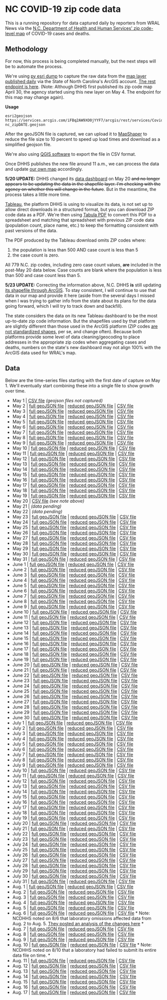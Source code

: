 
# NC COVID-19 zip code data

This is a running repository for data captured daily by reporters from WRAL News via the [N.C. Department of Health and Human Services' zip code-level map](https://www.ncdhhs.gov/divisions/public-health/covid19/covid-19-nc-case-count#zip-code-map) of COVID-19 cases and deaths.

## Methodology

For now, this process is being completed manually, but the next steps will be to automate the process.

We're using [py esri dump](https://github.com/openaddresses/pyesridump) to capture the raw data from the [map layer published daily](https://nc.maps.arcgis.com/home/item.html?id=52f127a0767149ec984e91fcc06b06cb#overview) via the State of North Carolina's ArcGIS account. [The rest endpoint is here](https://services.arcgis.com/iFBq2AW9XO0jYYF7/arcgis/rest/services/Covid19byZIPnew/FeatureServer/0). (Note: Although DHHS first published its zip code map April 30, the agency started using this new layer on May 4. The endpoint for this map may change again).

**Usage**

    esri2geojson https://services.arcgis.com/iFBq2AW9XO0jYYF7/arcgis/rest/services/Covid19byZIPnew/FeatureServer/0 nc_zipDATE.geojson
After the geoJSON file is captured, we can upload it to [MapShaper](https://mapshaper.org/) to reduce the file size to 10 percent to speed up load times and download as a simplified geojson file.

We're also using [QGIS software](https://qgis.org/en/site/) to export the file in CSV format.

Once DHHS publishes the new file around 11 a.m., we can process the data and update [our own map](https://www.wral.com/coronavirus/nc-coronavirus-cases-maps-graphs-live-updates/19010016/) accordingly.

**5/20 UPDATE:** DHHS changed its [data dashboard](https://covid19.ncdhhs.gov/dashboard) on May 20 ~~and no longer appears to be updating the data in the shapefile layer. I'm checking with the agency on whether this will change in the future~~. But in the meantime, the process takes a little more time.

[Tableau](https://www.tableau.com/), the platform DHHS is using to visualize its data, is not set up to allow direct downloads in a structured format, but you can download ZIP code data as a PDF. We're then using [Tabula PDF](https://tabula.technology/) to convert this PDF to a spreadsheet and matching that spreadsheet with previous ZIP code data (population count, place name, etc.) to keep the formatting consistent with past versions of the data.

The PDF produced by the Tableau download omits ZIP codes where:

 1. the population is less than 500 AND case count is less than 5
 2. the case count is zero.

All 779 N.C. zip codes, including zero case count values, **are** included in the post-May 20 data below. Case counts are blank where the population is less than 500 and case count less than 5.

**5/23 UPDATE:** Correcting the information above, N.C. DHHS **is** still updating [its shapefile through ArcGIS](https://nc.maps.arcgis.com/home/item.html?id=52f127a0767149ec984e91fcc06b06cb#overview). To stay consistent, I will continue to use that data in our map and provide it here (aside from the several days I missed when I was trying to gather info from the state about its plans for the data going forward, which I will try to track down and backfill).

The state considers the data on its new Tableau dashboard to be the most up-to-date zip code information. But the shapefiles used by that platform are slightly different than those used in the ArcGIS platform (ZIP codes [are not standardized shapes](https://carto.com/blog/zip-codes-spatial-analysis/), per se, and change often). Because both platforms provide some level of data cleaning/geocoding to place addresses in the appropriate zip codes when aggregating cases and deaths, numbers on the state's new dashboard may not align 100% with the ArcGIS data used for WRAL's map.

## Data
Below are the time-series files starting with the first date of capture on May 1. We'll eventually start combining these into a single file to show growth over time.
 - May 1 | [CSV file](time_series_data/csv/nc_zip0501.csv) *(geojson files not captured)*
 - May 2 | [full geoJSON file](time_series_data/full_geojson/nc_zip0502.geojson) | [reduced geoJSON file](time_series_data/reduced_geojson/nc_zip0502.json) | [CSV file](time_series_data/csv/nc_zip0502.csv)
 - May 3 | [full geoJSON file](time_series_data/full_geojson/nc_zip0503.geojson) | [reduced geoJSON file](time_series_data/reduced_geojson/nc_zip0503.json) | [CSV file](time_series_data/csv/nc_zip0503.csv)
 - May 4 | [full geoJSON file](time_series_data/full_geojson/nc_zip0504.geojson) | [reduced geoJSON file](time_series_data/reduced_geojson/nc_zip0504.json) | [CSV file](time_series_data/csv/nc_zip0504.csv)
 - May 5 | [full geoJSON file](time_series_data/full_geojson/nc_zip0505.geojson) | [reduced geoJSON file](time_series_data/reduced_geojson/nc_zip0505.json) | [CSV file](time_series_data/csv/nc_zip0505.csv)
 - May 6 | [full geoJSON file](time_series_data/full_geojson/nc_zip0506.geojson) | [reduced geoJSON file](time_series_data/reduced_geojson/nc_zip0506.json) | [CSV file](time_series_data/csv/nc_zip0506.csv)
 - May 7 | [full geoJSON file](time_series_data/full_geojson/nc_zip0507.geojson) | [reduced geoJSON file](time_series_data/reduced_geojson/nc_zip0507.json) | [CSV file](time_series_data/csv/nc_zip0507.csv)
 - May 8 | [full geoJSON file](time_series_data/full_geojson/nc_zip0508.geojson) | [reduced geoJSON file](time_series_data/reduced_geojson/nc_zip0508.json) | [CSV file](time_series_data/csv/nc_zip0508.csv)
 - May 9 | [full geoJSON file](time_series_data/full_geojson/nc_zip0509.geojson) | [reduced geoJSON file](time_series_data/reduced_geojson/nc_zip0509.json) | [CSV file](time_series_data/csv/nc_zip0509.csv)
 - May 10 | [full geoJSON file](time_series_data/full_geojson/nc_zip0510.geojson) | [reduced geoJSON file](time_series_data/reduced_geojson/nc_zip0510.json) | [CSV file](time_series_data/csv/nc_zip0510.csv)
 - May 11 | [full geoJSON file](time_series_data/full_geojson/nc_zip0511.geojson) | [reduced geoJSON file](time_series_data/reduced_geojson/nc_zip0511.json) | [CSV file](time_series_data/csv/nc_zip0511.csv)
 - May 12 | [full geoJSON file](time_series_data/full_geojson/nc_zip0512.geojson) | [reduced geoJSON file](time_series_data/reduced_geojson/nc_zip0512.json) | [CSV file](time_series_data/csv/nc_zip0512.csv)
 - May 13 | [full geoJSON file](time_series_data/full_geojson/nc_zip0513.geojson) | [reduced geoJSON file](time_series_data/reduced_geojson/nc_zip0513.json) | [CSV file](time_series_data/csv/nc_zip0513.csv)
 - May 14 | [full geoJSON file](time_series_data/full_geojson/nc_zip0514.geojson) | [reduced geoJSON file](time_series_data/reduced_geojson/nc_zip0514.json) | [CSV file](time_series_data/csv/nc_zip0514.csv)
 - May 15 | [full geoJSON file](time_series_data/full_geojson/nc_zip0515.geojson) | [reduced geoJSON file](time_series_data/reduced_geojson/nc_zip0515.json) | [CSV file](time_series_data/csv/nc_zip0515.csv)
 - May 16 | [full geoJSON file](time_series_data/full_geojson/nc_zip0516.geojson) | [reduced geoJSON file](time_series_data/reduced_geojson/nc_zip0516.json) | [CSV file](time_series_data/csv/nc_zip0516.csv)
 - May 17 | [full geoJSON file](time_series_data/full_geojson/nc_zip0517.geojson) | [reduced geoJSON file](time_series_data/reduced_geojson/nc_zip0517.json) | [CSV file](time_series_data/csv/nc_zip0517.csv)
 - May 18 | [full geoJSON file](time_series_data/full_geojson/nc_zip0518.geojson) | [reduced geoJSON file](time_series_data/reduced_geojson/nc_zip0518.json) | [CSV file](time_series_data/csv/nc_zip0518.csv)
 - May 19 | [full geoJSON file](time_series_data/full_geojson/nc_zip0519.geojson) | [reduced geoJSON file](time_series_data/reduced_geojson/nc_zip0519.json) | [CSV file](time_series_data/csv/nc_zip0519.csv)
 - May 20 | [CSV file](time_series_data/csv/nc_zip0520.csv) *(see note above)*
 - May 21 | *(data pending)*
 - May 22 | *(data pending)*
 - May 23 | [full geoJSON file](time_series_data/full_geojson/nc_zip0523.geojson) | [reduced geoJSON file](time_series_data/reduced_geojson/nc_zip0523.json) | [CSV file](time_series_data/csv/nc_zip0523.csv)
 - May 24 | [full geoJSON file](time_series_data/full_geojson/nc_zip0524.geojson) | [reduced geoJSON file](time_series_data/reduced_geojson/nc_zip0524.json) | [CSV file](time_series_data/csv/nc_zip0524.csv)
 - May 25 | [full geoJSON file](time_series_data/full_geojson/nc_zip0525.geojson) | [reduced geoJSON file](time_series_data/reduced_geojson/nc_zip0525.json) | [CSV file](time_series_data/csv/nc_zip0525.csv)
 - May 26 | [full geoJSON file](time_series_data/full_geojson/nc_zip0526.geojson) | [reduced geoJSON file](time_series_data/reduced_geojson/nc_zip0526.json) | [CSV file](time_series_data/csv/nc_zip0526.csv)
 - May 27 | [full geoJSON file](time_series_data/full_geojson/nc_zip0527.geojson) | [reduced geoJSON file](time_series_data/reduced_geojson/nc_zip0527.json) | [CSV file](time_series_data/csv/nc_zip0527.csv)
 - May 28 | [full geoJSON file](time_series_data/full_geojson/nc_zip0528.geojson) | [reduced geoJSON file](time_series_data/reduced_geojson/nc_zip0528.json) | [CSV file](time_series_data/csv/nc_zip0528.csv)
 - May 29 | [full geoJSON file](time_series_data/full_geojson/nc_zip0529.geojson) | [reduced geoJSON file](time_series_data/reduced_geojson/nc_zip0529.json) | [CSV file](time_series_data/csv/nc_zip0529.csv)
 - May 30 | [full geoJSON file](time_series_data/full_geojson/nc_zip0530.geojson) | [reduced geoJSON file](time_series_data/reduced_geojson/nc_zip0530.json) | [CSV file](time_series_data/csv/nc_zip0530.csv)
 - May 31 | [full geoJSON file](time_series_data/full_geojson/nc_zip0531.geojson) | [reduced geoJSON file](time_series_data/reduced_geojson/nc_zip0531.json) | [CSV file](time_series_data/csv/nc_zip0531.csv)
 - June 1 | [full geoJSON file](time_series_data/full_geojson/nc_zip0601.geojson) | [reduced geoJSON file](time_series_data/reduced_geojson/nc_zip0601.json) | [CSV file](time_series_data/csv/nc_zip0601.csv)
 - June 2 | [full geoJSON file](time_series_data/full_geojson/nc_zip0602.geojson) | [reduced geoJSON file](time_series_data/reduced_geojson/nc_zip0602.json) | [CSV file](time_series_data/csv/nc_zip0602.csv)
 - June 3 | [full geoJSON file](time_series_data/full_geojson/nc_zip0603.geojson) | [reduced geoJSON file](time_series_data/reduced_geojson/nc_zip0603.json) | [CSV file](time_series_data/csv/nc_zip0603.csv)
 - June 4 | [full geoJSON file](time_series_data/full_geojson/nc_zip0604.geojson) | [reduced geoJSON file](time_series_data/reduced_geojson/nc_zip0604.json) | [CSV file](time_series_data/csv/nc_zip0604.csv)
 - June 5 | [full geoJSON file](time_series_data/full_geojson/nc_zip0605.geojson) | [reduced geoJSON file](time_series_data/reduced_geojson/nc_zip0605.json) | [CSV file](time_series_data/csv/nc_zip0605.csv)
 - June 6 | [full geoJSON file](time_series_data/full_geojson/nc_zip0606.geojson) | [reduced geoJSON file](time_series_data/reduced_geojson/nc_zip0606.json) | [CSV file](time_series_data/csv/nc_zip0606.csv)
 - June 7 | [full geoJSON file](time_series_data/full_geojson/nc_zip0607.geojson) | [reduced geoJSON file](time_series_data/reduced_geojson/nc_zip0607.json) | [CSV file](time_series_data/csv/nc_zip0607.csv)
 - June 8 | [full geoJSON file](time_series_data/full_geojson/nc_zip0608.geojson) | [reduced geoJSON file](time_series_data/reduced_geojson/nc_zip0608.json) | [CSV file](time_series_data/csv/nc_zip0608.csv)
 - June 9 | [full geoJSON file](time_series_data/full_geojson/nc_zip0609.geojson) | [reduced geoJSON file](time_series_data/reduced_geojson/nc_zip0609.json) | [CSV file](time_series_data/csv/nc_zip0609.csv)
 - June 10 | [full geoJSON file](time_series_data/full_geojson/nc_zip0610.geojson) | [reduced geoJSON file](time_series_data/reduced_geojson/nc_zip0610.json) | [CSV file](time_series_data/csv/nc_zip0610.csv)
 - June 11 | [full geoJSON file](time_series_data/full_geojson/nc_zip0611.geojson) | [reduced geoJSON file](time_series_data/reduced_geojson/nc_zip0611.json) | [CSV file](time_series_data/csv/nc_zip0611.csv)
 - June 12 | [full geoJSON file](time_series_data/full_geojson/nc_zip0612.geojson) | [reduced geoJSON file](time_series_data/reduced_geojson/nc_zip0612.json) | [CSV file](time_series_data/csv/nc_zip0612.csv)
 - June 13 | [full geoJSON file](time_series_data/full_geojson/nc_zip0613.geojson) | [reduced geoJSON file](time_series_data/reduced_geojson/nc_zip0613.json) | [CSV file](time_series_data/csv/nc_zip0613.csv)
 - June 14 | [full geoJSON file](time_series_data/full_geojson/nc_zip0614.geojson) | [reduced geoJSON file](time_series_data/reduced_geojson/nc_zip0614.json) | [CSV file](time_series_data/csv/nc_zip0614.csv)
 - June 15 | [full geoJSON file](time_series_data/full_geojson/nc_zip0615.geojson) | [reduced geoJSON file](time_series_data/reduced_geojson/nc_zip0615.json) | [CSV file](time_series_data/csv/nc_zip0615.csv)
 - June 16 | [full geoJSON file](time_series_data/full_geojson/nc_zip0616.geojson) | [reduced geoJSON file](time_series_data/reduced_geojson/nc_zip0616.json) | [CSV file](time_series_data/csv/nc_zip0616.csv)
 - June 17 | [full geoJSON file](time_series_data/full_geojson/nc_zip0617.geojson) | [reduced geoJSON file](time_series_data/reduced_geojson/nc_zip0617.json) | [CSV file](time_series_data/csv/nc_zip0617.csv)
 - June 18 | [full geoJSON file](time_series_data/full_geojson/nc_zip0618.geojson) | [reduced geoJSON file](time_series_data/reduced_geojson/nc_zip0618.json) | [CSV file](time_series_data/csv/nc_zip0618.csv)
 - June 19 | [full geoJSON file](time_series_data/full_geojson/nc_zip0619.geojson) | [reduced geoJSON file](time_series_data/reduced_geojson/nc_zip0619.json) | [CSV file](time_series_data/csv/nc_zip0619.csv)
 - June 20 | [full geoJSON file](time_series_data/full_geojson/nc_zip0620.geojson) | [reduced geoJSON file](time_series_data/reduced_geojson/nc_zip0620.json) | [CSV file](time_series_data/csv/nc_zip0620.csv)
 - June 21 | [full geoJSON file](time_series_data/full_geojson/nc_zip0621.geojson) | [reduced geoJSON file](time_series_data/reduced_geojson/nc_zip0621.json) | [CSV file](time_series_data/csv/nc_zip0621.csv)
 - June 22 | [full geoJSON file](time_series_data/full_geojson/nc_zip0622.geojson) | [reduced geoJSON file](time_series_data/reduced_geojson/nc_zip0622.json) | [CSV file](time_series_data/csv/nc_zip0622.csv)
 - June 23 | [full geoJSON file](time_series_data/full_geojson/nc_zip0623.geojson) | [reduced geoJSON file](time_series_data/reduced_geojson/nc_zip0623.json) | [CSV file](time_series_data/csv/nc_zip0623.csv)
 - June 24 | [full geoJSON file](time_series_data/full_geojson/nc_zip0624.geojson) | [reduced geoJSON file](time_series_data/reduced_geojson/nc_zip0624.json) | [CSV file](time_series_data/csv/nc_zip0624.csv)
 - June 25 | [full geoJSON file](time_series_data/full_geojson/nc_zip0625.geojson) | [reduced geoJSON file](time_series_data/reduced_geojson/nc_zip0625.json) | [CSV file](time_series_data/csv/nc_zip0625.csv)
 - June 26 | [full geoJSON file](time_series_data/full_geojson/nc_zip0626.geojson) | [reduced geoJSON file](time_series_data/reduced_geojson/nc_zip0626.json) | [CSV file](time_series_data/csv/nc_zip0626.csv)
 - June 27 | [full geoJSON file](time_series_data/full_geojson/nc_zip0627.geojson) | [reduced geoJSON file](time_series_data/reduced_geojson/nc_zip0627.json) | [CSV file](time_series_data/csv/nc_zip0627.csv)
 - June 28 | [full geoJSON file](time_series_data/full_geojson/nc_zip0628.geojson) | [reduced geoJSON file](time_series_data/reduced_geojson/nc_zip0628.json) | [CSV file](time_series_data/csv/nc_zip0628.csv)
 - June 29 | [full geoJSON file](time_series_data/full_geojson/nc_zip0629.geojson) | [reduced geoJSON file](time_series_data/reduced_geojson/nc_zip0629.json) | [CSV file](time_series_data/csv/nc_zip0629.csv)
 - June 30 | [full geoJSON file](time_series_data/full_geojson/nc_zip0630.geojson) | [reduced geoJSON file](time_series_data/reduced_geojson/nc_zip0630.json) | [CSV file](time_series_data/csv/nc_zip0630.csv)
 - July 1 | [full geoJSON file](time_series_data/full_geojson/nc_zip0701.geojson) | [reduced geoJSON file](time_series_data/reduced_geojson/nc_zip0701.json) | [CSV file](time_series_data/csv/nc_zip0701.csv)
 - July 2 | [full geoJSON file](time_series_data/full_geojson/nc_zip0702.geojson) | [reduced geoJSON file](time_series_data/reduced_geojson/nc_zip0702.json) | [CSV file](time_series_data/csv/nc_zip0702.csv)
 - July 3 | [full geoJSON file](time_series_data/full_geojson/nc_zip0703.geojson) | [reduced geoJSON file](time_series_data/reduced_geojson/nc_zip0703.json) | [CSV file](time_series_data/csv/nc_zip0703.csv)
 - July 4 | [full geoJSON file](time_series_data/full_geojson/nc_zip0704.geojson) | [reduced geoJSON file](time_series_data/reduced_geojson/nc_zip0704.json) | [CSV file](time_series_data/csv/nc_zip0704.csv)
 - July 5 | [full geoJSON file](time_series_data/full_geojson/nc_zip0705.geojson) | [reduced geoJSON file](time_series_data/reduced_geojson/nc_zip0705.json) | [CSV file](time_series_data/csv/nc_zip0705.csv)
 - July 6 | [full geoJSON file](time_series_data/full_geojson/nc_zip0706.geojson) | [reduced geoJSON file](time_series_data/reduced_geojson/nc_zip0706.json) | [CSV file](time_series_data/csv/nc_zip0706.csv)
 - July 7 | [full geoJSON file](time_series_data/full_geojson/nc_zip0707.geojson) | [reduced geoJSON file](time_series_data/reduced_geojson/nc_zip0707.json) | [CSV file](time_series_data/csv/nc_zip0707.csv)
 - July 8 | [full geoJSON file](time_series_data/full_geojson/nc_zip0708.geojson) | [reduced geoJSON file](time_series_data/reduced_geojson/nc_zip0708.json) | [CSV file](time_series_data/csv/nc_zip0708.csv)
 - July 9 | [full geoJSON file](time_series_data/full_geojson/nc_zip0709.geojson) | [reduced geoJSON file](time_series_data/reduced_geojson/nc_zip0709.json) | [CSV file](time_series_data/csv/nc_zip0709.csv)
 - July 10 | [full geoJSON file](time_series_data/full_geojson/nc_zip0710.geojson) | [reduced geoJSON file](time_series_data/reduced_geojson/nc_zip0710.json) | [CSV file](time_series_data/csv/nc_zip0710.csv)
 - July 11 | [full geoJSON file](time_series_data/full_geojson/nc_zip0711.geojson) | [reduced geoJSON file](time_series_data/reduced_geojson/nc_zip0711.json) | [CSV file](time_series_data/csv/nc_zip0711.csv)
 - July 12 | [full geoJSON file](time_series_data/full_geojson/nc_zip0712.geojson) | [reduced geoJSON file](time_series_data/reduced_geojson/nc_zip0712.json) | [CSV file](time_series_data/csv/nc_zip0712.csv)
 - July 13 | [full geoJSON file](time_series_data/full_geojson/nc_zip0713.geojson) | [reduced geoJSON file](time_series_data/reduced_geojson/nc_zip0713.json) | [CSV file](time_series_data/csv/nc_zip0713.csv)
 - July 14 | [full geoJSON file](time_series_data/full_geojson/nc_zip0714.geojson) | [reduced geoJSON file](time_series_data/reduced_geojson/nc_zip0714.json) | [CSV file](time_series_data/csv/nc_zip0714.csv)
 - July 15 | [full geoJSON file](time_series_data/full_geojson/nc_zip0715.geojson) | [reduced geoJSON file](time_series_data/reduced_geojson/nc_zip0715.json) | [CSV file](time_series_data/csv/nc_zip0715.csv)
 - July 16 | [full geoJSON file](time_series_data/full_geojson/nc_zip0716.geojson) | [reduced geoJSON file](time_series_data/reduced_geojson/nc_zip0716.json) | [CSV file](time_series_data/csv/nc_zip0716.csv)
 - July 17 | [full geoJSON file](time_series_data/full_geojson/nc_zip0717.geojson) | [reduced geoJSON file](time_series_data/reduced_geojson/nc_zip0717.json) | [CSV file](time_series_data/csv/nc_zip0717.csv)
 - July 18 | [full geoJSON file](time_series_data/full_geojson/nc_zip0718.geojson) | [reduced geoJSON file](time_series_data/reduced_geojson/nc_zip0718.json) | [CSV file](time_series_data/csv/nc_zip0718.csv)
 - July 19 | [full geoJSON file](time_series_data/full_geojson/nc_zip0719.geojson) | [reduced geoJSON file](time_series_data/reduced_geojson/nc_zip0719.json) | [CSV file](time_series_data/csv/nc_zip0719.csv)
 - July 20 | [full geoJSON file](time_series_data/full_geojson/nc_zip0720.geojson) | [reduced geoJSON file](time_series_data/reduced_geojson/nc_zip0720.json) | [CSV file](time_series_data/csv/nc_zip0720.csv)
 - July 21 | [full geoJSON file](time_series_data/full_geojson/nc_zip0721.geojson) | [reduced geoJSON file](time_series_data/reduced_geojson/nc_zip0721.json) | [CSV file](time_series_data/csv/nc_zip0721.csv)
 - July 22 | [full geoJSON file](time_series_data/full_geojson/nc_zip0722.geojson) | [reduced geoJSON file](time_series_data/reduced_geojson/nc_zip0722.json) | [CSV file](time_series_data/csv/nc_zip0722.csv)
 - July 23 | [full geoJSON file](time_series_data/full_geojson/nc_zip0723.geojson) | [reduced geoJSON file](time_series_data/reduced_geojson/nc_zip0723.json) | [CSV file](time_series_data/csv/nc_zip0723.csv)
 - July 24 | [full geoJSON file](time_series_data/full_geojson/nc_zip0724.geojson) | [reduced geoJSON file](time_series_data/reduced_geojson/nc_zip0724.json) | [CSV file](time_series_data/csv/nc_zip0724.csv)
 - July 25 | [full geoJSON file](time_series_data/full_geojson/nc_zip0725.geojson) | [reduced geoJSON file](time_series_data/reduced_geojson/nc_zip0725.json) | [CSV file](time_series_data/csv/nc_zip0725.csv)
 - July 26 | [full geoJSON file](time_series_data/full_geojson/nc_zip0726.geojson) | [reduced geoJSON file](time_series_data/reduced_geojson/nc_zip0726.json) | [CSV file](time_series_data/csv/nc_zip0726.csv)
 - July 27 | [full geoJSON file](time_series_data/full_geojson/nc_zip0727.geojson) | [reduced geoJSON file](time_series_data/reduced_geojson/nc_zip0727.json) | [CSV file](time_series_data/csv/nc_zip0727.csv)
 - July 28 | [full geoJSON file](time_series_data/full_geojson/nc_zip0728.geojson) | [reduced geoJSON file](time_series_data/reduced_geojson/nc_zip0728.json) | [CSV file](time_series_data/csv/nc_zip0728.csv)
 - July 29 | [full geoJSON file](time_series_data/full_geojson/nc_zip0729.geojson) | [reduced geoJSON file](time_series_data/reduced_geojson/nc_zip0729.json) | [CSV file](time_series_data/csv/nc_zip0729.csv)
 - July 30 | [full geoJSON file](time_series_data/full_geojson/nc_zip0730.geojson) | [reduced geoJSON file](time_series_data/reduced_geojson/nc_zip0730.json) | [CSV file](time_series_data/csv/nc_zip0730.csv)
 - July 31 | [full geoJSON file](time_series_data/full_geojson/nc_zip0731.geojson) | [reduced geoJSON file](time_series_data/reduced_geojson/nc_zip0731.json) | [CSV file](time_series_data/csv/nc_zip0731.csv)
 - Aug. 1 | [full geoJSON file](time_series_data/full_geojson/nc_zip0801.geojson) | [reduced geoJSON file](time_series_data/reduced_geojson/nc_zip0801.json) | [CSV file](time_series_data/csv/nc_zip0801.csv)
 - Aug. 2 | [full geoJSON file](time_series_data/full_geojson/nc_zip0802.geojson) | [reduced geoJSON file](time_series_data/reduced_geojson/nc_zip0802.json) | [CSV file](time_series_data/csv/nc_zip0802.csv)
 - Aug. 3 | [full geoJSON file](time_series_data/full_geojson/nc_zip0803.geojson) | [reduced geoJSON file](time_series_data/reduced_geojson/nc_zip0803.json) | [CSV file](time_series_data/csv/nc_zip0803.csv)
 - Aug. 4 | [full geoJSON file](time_series_data/full_geojson/nc_zip0804.geojson) | [reduced geoJSON file](time_series_data/reduced_geojson/nc_zip0804.json) | [CSV file](time_series_data/csv/nc_zip0804.csv)
 - Aug. 5 | [full geoJSON file](time_series_data/full_geojson/nc_zip0805.geojson) | [reduced geoJSON file](time_series_data/reduced_geojson/nc_zip0805.json) | [CSV file](time_series_data/csv/nc_zip0805.csv)
 - Aug. 6 | [full geoJSON file](time_series_data/full_geojson/nc_zip0806.geojson) | [reduced geoJSON file](time_series_data/reduced_geojson/nc_zip0806.json) | [CSV file](time_series_data/csv/nc_zip0806.csv) * Note: NCDHHS noted on 8/6 that laboratory omissions affected data from Aug. 2 to Aug. 5. [They posted an analysis of the changes here](https://files.nc.gov/covid/documents/dashboard/Aug2-5_NCDHHS_DataUpdate.xlsx) *
 - Aug. 7 | [full geoJSON file](time_series_data/full_geojson/nc_zip0807.geojson) | [reduced geoJSON file](time_series_data/reduced_geojson/nc_zip0807.json) | [CSV file](time_series_data/csv/nc_zip0807.csv)
 - Aug. 8 | [full geoJSON file](time_series_data/full_geojson/nc_zip0808.geojson) | [reduced geoJSON file](time_series_data/reduced_geojson/nc_zip0808.json) | [CSV file](time_series_data/csv/nc_zip0808.csv)
 - Aug. 9 | [full geoJSON file](time_series_data/full_geojson/nc_zip0809.geojson) | [reduced geoJSON file](time_series_data/reduced_geojson/nc_zip0809.json) | [CSV file](time_series_data/csv/nc_zip0809.csv)
 - Aug. 10 | [full geoJSON file](time_series_data/full_geojson/nc_zip0810.geojson) | [reduced geoJSON file](time_series_data/reduced_geojson/nc_zip0810.json) | [CSV file](time_series_data/csv/nc_zip0810.csv) * Note: NCDHHS noted on 8/10 that a laboratory had failed to submit its entire data file on time. *
 - Aug. 11 | [full geoJSON file](time_series_data/full_geojson/nc_zip0811.geojson) | [reduced geoJSON file](time_series_data/reduced_geojson/nc_zip0811.json) | [CSV file](time_series_data/csv/nc_zip0811.csv)
 - Aug. 12 | [full geoJSON file](time_series_data/full_geojson/nc_zip0812.geojson) | [reduced geoJSON file](time_series_data/reduced_geojson/nc_zip0812.json) | [CSV file](time_series_data/csv/nc_zip0812.csv)
 - Aug. 13 | [full geoJSON file](time_series_data/full_geojson/nc_zip0813.geojson) | [reduced geoJSON file](time_series_data/reduced_geojson/nc_zip0813.json) | [CSV file](time_series_data/csv/nc_zip0813.csv)
 - Aug. 14 | [full geoJSON file](time_series_data/full_geojson/nc_zip0814.geojson) | [reduced geoJSON file](time_series_data/reduced_geojson/nc_zip0814.json) | [CSV file](time_series_data/csv/nc_zip0814.csv)
 - Aug. 15 | [full geoJSON file](time_series_data/full_geojson/nc_zip0815.geojson) | [reduced geoJSON file](time_series_data/reduced_geojson/nc_zip0815.json) | [CSV file](time_series_data/csv/nc_zip0815.csv)
 - Aug. 16 | [full geoJSON file](time_series_data/full_geojson/nc_zip0816.geojson) | [reduced geoJSON file](time_series_data/reduced_geojson/nc_zip0816.json) | [CSV file](time_series_data/csv/nc_zip0816.csv)
 - Aug. 17 | [full geoJSON file](time_series_data/full_geojson/nc_zip0817.geojson) | [reduced geoJSON file](time_series_data/reduced_geojson/nc_zip0817.json) | [CSV file](time_series_data/csv/nc_zip0817.csv)